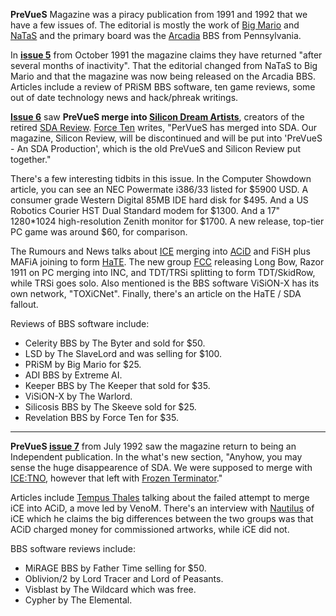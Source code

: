 **PreVueS** Magazine was a piracy publication from 1991 and 1992 that we have a few issues of. The editorial is mostly the work of [Big Mario](/p/big-mario) and [NaTaS](/p/natas) and the primary board was the [Arcadia](https://demozoo.org/bbs/5294/) BBS from Pennsylvania.

In **[issue 5](/f/ac1cb80)** from October 1991 the magazine claims they have returned "after several months of inactivity". That the editorial changed from NaTaS to Big Mario and that the magazine was now being released on the Arcadia BBS. Articles include a review of PRiSM BBS software, ten game reviews, some out of date technology news and hack/phreak writings.

**[Issue 6](/f/ad1de04)** saw **PreVueS merge into [Silicon Dream Artists](/g/silicon-dream-artists)**, creators of the retired [SDA Review](/g/sda-review). [Force Ten](/p/force-ten) writes, "PerVueS has merged into SDA. Our magazine, Silicon Review, will be discontinued and will be put into 'PreVueS - An SDA Production', which is the old PreVueS and Silicon Review put together."

There's a few interesting tidbits in this issue. In the Computer Showdown article, you can see an NEC Powermate i386/33 listed for \$5900 USD. A consumer grade Western Digital 85MB IDE hard disk for \$495. And a US Robotics Courier HST Dual Standard modem for \$1300. And a 17" 1280*1024 high-resolution Zenith monitor for \$1700. A new release, top-tier PC game was around \$60, for comparison.

The Rumours and News talks about [ICE](/g/insane-creators-enterprise) merging into [ACiD](/g/acid-productions) and FiSH plus MAFiA joining to form [HaTE](https://demozoo.org/groups/131594/). The new group [FCC](/g/federal-cracking-consortium) releasing Long Bow, Razor 1911 on PC merging into INC, and TDT/TRSi splitting to form TDT/SkidRow, while TRSi goes solo. Also mentioned is the BBS software ViSiON-X has its own network, "TOXiCNet". Finally, there's an article on the HaTE / SDA fallout.

Reviews of BBS software include:
- Celerity BBS by The Byter and sold for $50.
- LSD by The SlaveLord and was selling for $100.
- PRiSM by Big Mario for $25.
- ADI BBS by Extreme AI.
- Keeper BBS by The Keeper that sold for $35.
- ViSiON-X by The Warlord.
- Silicosis BBS by The Skeeve sold for $25.
- Revelation BBS by Force Ten for $35.

---

**PreVueS [issue 7](/f/b025a6a)** from July 1992 saw the magazine return to being an Independent publication. In the what's new section, "Anyhow, you may sense the huge disappearence of SDA. We were supposed to merge with [ICE:TNO](https://demozoo.org/groups/123172/), however that left with [Frozen Terminator](https://demozoo.org/sceners/40155/)."

Articles include [Tempus Thales](https://demozoo.org/sceners/40163/) talking about the failed attempt to merge iCE into ACiD, a move led by VenoM. There's an interview with [Nautilus](https://demozoo.org/sceners/40158/) of iCE which he claims the big differences between the two groups was that ACiD charged money for commissioned artworks, while iCE did not.

BBS software reviews include:
- MiRAGE BBS by Father Time selling for $50.
- Oblivion/2 by Lord Tracer and Lord of Peasants.
- Visblast by The Wildcard which was free.
- Cypher by The Elemental.
